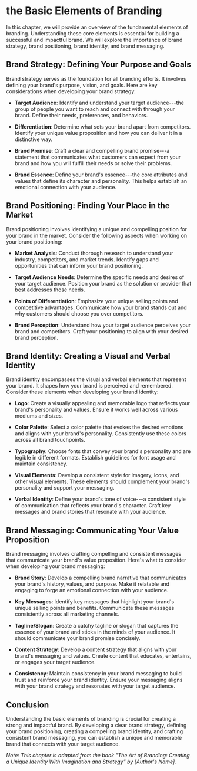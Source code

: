  the Basic Elements of Branding
=====================================================

In this chapter, we will provide an overview of the fundamental elements of branding. Understanding these core elements is essential for building a successful and impactful brand. We will explore the importance of brand strategy, brand positioning, brand identity, and brand messaging.

Brand Strategy: Defining Your Purpose and Goals
-----------------------------------------------

Brand strategy serves as the foundation for all branding efforts. It involves defining your brand's purpose, vision, and goals. Here are key considerations when developing your brand strategy:

* **Target Audience**: Identify and understand your target audience---the group of people you want to reach and connect with through your brand. Define their needs, preferences, and behaviors.

* **Differentiation**: Determine what sets your brand apart from competitors. Identify your unique value proposition and how you can deliver it in a distinctive way.

* **Brand Promise**: Craft a clear and compelling brand promise---a statement that communicates what customers can expect from your brand and how you will fulfill their needs or solve their problems.

* **Brand Essence**: Define your brand's essence---the core attributes and values that define its character and personality. This helps establish an emotional connection with your audience.

Brand Positioning: Finding Your Place in the Market
---------------------------------------------------

Brand positioning involves identifying a unique and compelling position for your brand in the market. Consider the following aspects when working on your brand positioning:

* **Market Analysis**: Conduct thorough research to understand your industry, competitors, and market trends. Identify gaps and opportunities that can inform your brand positioning.

* **Target Audience Needs**: Determine the specific needs and desires of your target audience. Position your brand as the solution or provider that best addresses those needs.

* **Points of Differentiation**: Emphasize your unique selling points and competitive advantages. Communicate how your brand stands out and why customers should choose you over competitors.

* **Brand Perception**: Understand how your target audience perceives your brand and competitors. Craft your positioning to align with your desired brand perception.

Brand Identity: Creating a Visual and Verbal Identity
-----------------------------------------------------

Brand identity encompasses the visual and verbal elements that represent your brand. It shapes how your brand is perceived and remembered. Consider these elements when developing your brand identity:

* **Logo**: Create a visually appealing and memorable logo that reflects your brand's personality and values. Ensure it works well across various mediums and sizes.

* **Color Palette**: Select a color palette that evokes the desired emotions and aligns with your brand's personality. Consistently use these colors across all brand touchpoints.

* **Typography**: Choose fonts that convey your brand's personality and are legible in different formats. Establish guidelines for font usage and maintain consistency.

* **Visual Elements**: Develop a consistent style for imagery, icons, and other visual elements. These elements should complement your brand's personality and support your messaging.

* **Verbal Identity**: Define your brand's tone of voice---a consistent style of communication that reflects your brand's character. Craft key messages and brand stories that resonate with your audience.

Brand Messaging: Communicating Your Value Proposition
-----------------------------------------------------

Brand messaging involves crafting compelling and consistent messages that communicate your brand's value proposition. Here's what to consider when developing your brand messaging:

* **Brand Story**: Develop a compelling brand narrative that communicates your brand's history, values, and purpose. Make it relatable and engaging to forge an emotional connection with your audience.

* **Key Messages**: Identify key messages that highlight your brand's unique selling points and benefits. Communicate these messages consistently across all marketing channels.

* **Tagline/Slogan**: Create a catchy tagline or slogan that captures the essence of your brand and sticks in the minds of your audience. It should communicate your brand promise concisely.

* **Content Strategy**: Develop a content strategy that aligns with your brand's messaging and values. Create content that educates, entertains, or engages your target audience.

* **Consistency**: Maintain consistency in your brand messaging to build trust and reinforce your brand identity. Ensure your messaging aligns with your brand strategy and resonates with your target audience.

Conclusion
----------

Understanding the basic elements of branding is crucial for creating a strong and impactful brand. By developing a clear brand strategy, defining your brand positioning, creating a compelling brand identity, and crafting consistent brand messaging, you can establish a unique and memorable brand that connects with your target audience.

*Note: This chapter is adapted from the book "The Art of Branding: Creating a Unique Identity With Imagination and Strategy" by \[Author's Name\].*
